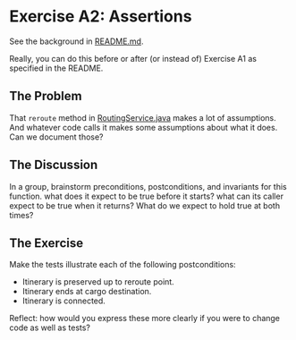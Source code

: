 # Exercise A2: Assertions

See the background in [README.md](./README.md).

Really, you can do this before or after (or instead of) Exercise A1 as specified in the README.

## The Problem

That `reroute` method in [RoutingService.java](./src/routing/RoutingService.java) makes a lot of assumptions.
And whatever code calls it makes some assumptions about what it does. Can we document those?

## The Discussion

In a group, brainstorm preconditions, postconditions, and invariants for this function.
what does it expect to be true before it starts? what can its caller expect to be true when it returns?
What do we expect to hold true at both times?

## The Exercise

Make the tests illustrate each of the following postconditions:

 * Itinerary is preserved up to reroute point.
 * Itinerary ends at cargo destination.
 * Itinerary is connected.

Reflect: how would you express these more clearly if you were to change code as well as tests?